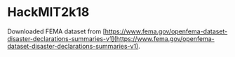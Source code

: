 # HackMIT2k18

Downloaded FEMA dataset from [https://www.fema.gov/openfema-dataset-disaster-declarations-summaries-v1](https://www.fema.gov/openfema-dataset-disaster-declarations-summaries-v1).
